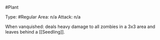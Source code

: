 #Plant

Type: #Regular
Area: n/a
Attack: n/a

When vanquished: deals heavy damage to all zombies in a 3x3 area and leaves behind a [[Seedling]].